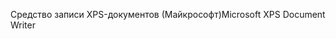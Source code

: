 <span data-ttu-id="1b03f-101">Средство записи XPS-документов (Майкрософт)</span><span class="sxs-lookup"><span data-stu-id="1b03f-101">Microsoft XPS Document Writer</span></span>